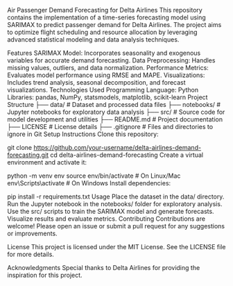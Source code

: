 Air Passenger Demand Forecasting for Delta Airlines
This repository contains the implementation of a time-series forecasting model using SARIMAX to predict passenger demand for Delta Airlines. The project aims to optimize flight scheduling and resource allocation by leveraging advanced statistical modeling and data analysis techniques.

Features
SARIMAX Model: Incorporates seasonality and exogenous variables for accurate demand forecasting.
Data Preprocessing: Handles missing values, outliers, and data normalization.
Performance Metrics: Evaluates model performance using RMSE and MAPE.
Visualizations: Includes trend analysis, seasonal decomposition, and forecast visualizations.
Technologies Used
Programming Language: Python
Libraries: pandas, NumPy, statsmodels, matplotlib, scikit-learn
Project Structure
├── data/                 # Dataset and processed data files
├── notebooks/            # Jupyter notebooks for exploratory data analysis
├── src/                  # Source code for model development and utilities
├── README.md             # Project documentation
├── LICENSE               # License details
├── .gitignore            # Files and directories to ignore in Git
Setup Instructions
Clone this repository:

git clone https://github.com/your-username/delta-airlines-demand-forecasting.git
cd delta-airlines-demand-forecasting
Create a virtual environment and activate it:

python -m venv env
source env/bin/activate    # On Linux/Mac
env\Scripts\activate       # On Windows
Install dependencies:

pip install -r requirements.txt
Usage
Place the dataset in the data/ directory.
Run the Jupyter notebook in the notebooks/ folder for exploratory analysis.
Use the src/ scripts to train the SARIMAX model and generate forecasts.
Visualize results and evaluate metrics.
Contributing
Contributions are welcome! Please open an issue or submit a pull request for any suggestions or improvements.

License
This project is licensed under the MIT License. See the LICENSE file for more details.

Acknowledgments
Special thanks to Delta Airlines for providing the inspiration for this project.

